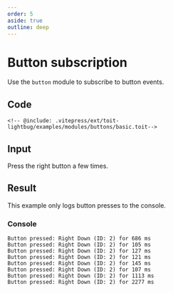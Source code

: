 ```yaml
---
order: 5
aside: true
outline: deep
---
```


# Button subscription

Use the `button` module to subscribe to button events.

## Code

```toit
<!-- @include: .vitepress/ext/toit-lightbug/examples/modules/buttons/basic.toit-->
```

## Input

Press the right button a few times.

## Result

This example only logs button presses to the console.

### Console

```
Button pressed: Right Down (ID: 2) for 686 ms
Button pressed: Right Down (ID: 2) for 105 ms
Button pressed: Right Down (ID: 2) for 127 ms
Button pressed: Right Down (ID: 2) for 121 ms
Button pressed: Right Down (ID: 2) for 145 ms
Button pressed: Right Down (ID: 2) for 107 ms
Button pressed: Right Down (ID: 2) for 1113 ms
Button pressed: Right Down (ID: 2) for 2277 ms
```
